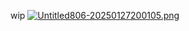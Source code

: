 wip
[![Untitled806-20250127200105.png](https://i.postimg.cc/vZXPFXjv/Untitled806-20250127200105.png)](https://postimg.cc/WdFm0msD)
